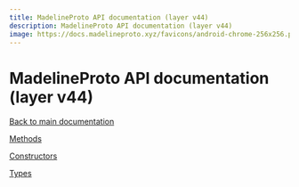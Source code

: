```yaml
---
title: MadelineProto API documentation (layer v44)
description: MadelineProto API documentation (layer v44)
image: https://docs.madelineproto.xyz/favicons/android-chrome-256x256.png
---
```

# MadelineProto API documentation (layer v44)  

[Back to main documentation](..)  


[Methods](methods/)

[Constructors](constructors/)

[Types](types/)